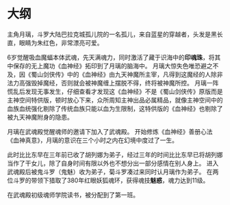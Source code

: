 # 大纲

主角月璃，斗罗大陆巴拉克城孤儿院的一名孤儿，来自蓝星的穿越者，头发是黑长直，眼睛为朱红色，非常漂亮可爱。

6岁觉醒吸血魔蝠本体武魂，先天满魂力，同时激活了藏于识海中的**印魂珠**，将其中保存的无上魔功《血神经》拓印到了月璃的脑海中。
月璃大惊失色唯恐避之不及，因《蜀山剑侠传》中的《血神经》由九天神魔所主宰，凡得到这魔经的人除非法力高强毁掉魔经，否则就会被神魔缠上摆脱不得，终将被神魔所控。
月璃一阵慌乱后发现无事发生，仔细查看才发现这《血神经》不是《蜀山剑侠传》原版而是主神空间特供版，顿时放心下来，众所周知主神出品必属精品，就像主神空间中的血族血统强化剔除了传统血族只能以血为生限制，这特供版的《血神经》也剔除了被九天神魔附身的隐患。

月璃在武魂殿觉醒魂师的邀请下加入了武魂殿。
开始修炼《血神经》善册心法《血神真意》，月璃的意识在三个小时之内在幻境中度过了一生。

此时比比东早在三年前已收了胡列娜为弟子，经过三年的时间比比东早已将胡列娜当作了干女儿，除了自身时间有限以外也不想分出一部分感情在别人身上。
进入武魂殿后被鬼斗罗（鬼魅）收为弟子，菊斗罗凑过来同时认月璃作为弟子。
在两位斗罗的带领下猎取了380年红眼妖狐魂环，获得魂技**魅惑**，魂力达到11级。



在武魂殿初级魂师学院读书，被分配到了第一班。